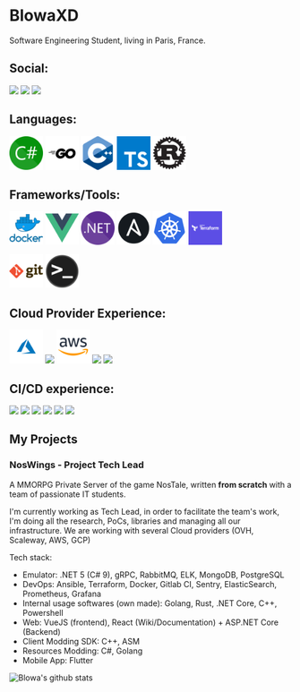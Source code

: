 # BlowaXD 

Software Engineering Student, living in Paris, France.

## Social:
<a href="https://github.com/blowaxd"><img src="https://img.shields.io/badge/-@BlowaXD-%23181717?style=flat-square&logo=github" height="25"></a>
<a href="https://gitlab.com/blowa"><img src="https://img.shields.io/badge/-@Blowa-orange?style=flat-square&logo=gitlab" height="25"></a>
<a href="https://discord.gg/noswings"><img src="https://img.shields.io/badge/-Blowa%231337-%232c2f33?style=flat-square&logo=discord" height="25"></a>


## Languages:
<code><img height="60" src="https://raw.githubusercontent.com/github/explore/80688e429a7d4ef2fca1e82350fe8e3517d3494d/topics/csharp/csharp.png"></code>
<code><img height="60" src="https://raw.githubusercontent.com/github/explore/80688e429a7d4ef2fca1e82350fe8e3517d3494d/topics/go/go.png"></code>
<code><img height="60" src="https://raw.githubusercontent.com/github/explore/80688e429a7d4ef2fca1e82350fe8e3517d3494d/topics/cpp/cpp.png"></code>
<code><img height="60" src="https://raw.githubusercontent.com/github/explore/80688e429a7d4ef2fca1e82350fe8e3517d3494d/topics/typescript/typescript.png"></code>
<code><img height="60" src="https://raw.githubusercontent.com/github/explore/80688e429a7d4ef2fca1e82350fe8e3517d3494d/topics/rust/rust.png"></code>

## Frameworks/Tools:
<code><img height="60" src="https://raw.githubusercontent.com/github/explore/80688e429a7d4ef2fca1e82350fe8e3517d3494d/topics/docker/docker.png"></code>
<code><img height="60" src="https://raw.githubusercontent.com/github/explore/80688e429a7d4ef2fca1e82350fe8e3517d3494d/topics/vue/vue.png"></code>
<code><img height="60" src="https://raw.githubusercontent.com/github/explore/93d8a67084f94b2a444e510199a6e7622e5b09a3/topics/dotnet/dotnet.png"></code>
<code><img height="60" src="https://raw.githubusercontent.com/github/explore/80688e429a7d4ef2fca1e82350fe8e3517d3494d/topics/ansible/ansible.png"></code>
<code><img height="60" src="https://raw.githubusercontent.com/github/explore/80688e429a7d4ef2fca1e82350fe8e3517d3494d/topics/kubernetes/kubernetes.png"></code>
<code><img height="60" src="https://raw.githubusercontent.com/github/explore/80688e429a7d4ef2fca1e82350fe8e3517d3494d/topics/terraform/terraform.png"></code>

<code><img height="60" src="https://raw.githubusercontent.com/github/explore/80688e429a7d4ef2fca1e82350fe8e3517d3494d/topics/git/git.png"></code>
<code><img height="60" src="https://raw.githubusercontent.com/github/explore/80688e429a7d4ef2fca1e82350fe8e3517d3494d/topics/terminal/terminal.png"></code>

## Cloud Provider Experience:
<code><img height="60" src="https://raw.githubusercontent.com/github/explore/80688e429a7d4ef2fca1e82350fe8e3517d3494d/topics/azure/azure.png"></code>
<code><img height="60" src="https://avatars0.githubusercontent.com/u/2810941?s=200&v=4"></code>
<code><img height="60" src="https://raw.githubusercontent.com/github/explore/fbceb94436312b6dacde68d122a5b9c7d11f9524/topics/aws/aws.png"></code>
<code><img height="60" src="https://avatars3.githubusercontent.com/u/5185491?s=200&v=4"></code>
<code><img height="60" src="https://avatars1.githubusercontent.com/u/1698434?s=200&v=4"></code>

## CI/CD experience:

<code><img height="50" src="https://github.githubassets.com/images/modules/logos_page/GitHub-Mark.png"></code>
<code><img height="50" src="https://about.gitlab.com/images/press/logo/png/gitlab-logo-gray-stacked-rgb.png"></code>
<code><img height="50" src="https://upload.wikimedia.org/wikipedia/commons/thumb/8/86/Teamcity_Logo.png/600px-Teamcity_Logo.png"></code>
<code><img height="50" src="https://www.jenkins.io/images/logo_128.png"></code>
<code><img height="50" src="https://avatars2.githubusercontent.com/ml/1303?s=140&v=4"></code>
<code><img height="50" src="https://avatars2.githubusercontent.com/u/1231870?s=200&v=4"></code>

## My Projects

### NosWings - Project Tech Lead
A MMORPG Private Server of the game NosTale, written **from scratch** with a team of passionate IT students.

I'm currently working as Tech Lead, in order to facilitate the team's work, I'm doing all the research, PoCs, libraries and managing all our infrastructure.
We are working with several Cloud providers (OVH, Scaleway, AWS, GCP)

Tech stack: 
- Emulator: .NET 5 (C# 9), gRPC, RabbitMQ, ELK, MongoDB, PostgreSQL
- DevOps: Ansible, Terraform, Docker, Gitlab CI, Sentry, ElasticSearch, Prometheus, Grafana
- Internal usage softwares (own made): Golang, Rust, .NET Core, C++, Powershell
- Web: VueJS (frontend), React (Wiki/Documentation) + ASP.NET Core (Backend)
- Client Modding SDK: C++, ASM
- Resources Modding: C#, Golang
- Mobile App: Flutter


![Blowa's github stats](https://github-readme-stats.vercel.app/api?username=BlowaXD&show_icons=true&hide=[%22issues%22])
